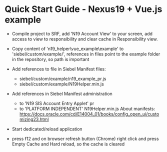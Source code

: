 # Quick Start Guide - Nexus19 + Vue.js example
* Compile project to SRF, add 'N19 Account View' to your screen, add access to view to responsibility and clear cache in Responsibility view.
* Copy content of 'n19_helper\vue_example\example' to 'siebel/custom/example/', references in files point to the example folder in the repository, so path is important
* Add references to file in Siebel Manifest files:
	* siebel/custom/example/n19_example_pr.js
	* siebel/custom/example/N19Helper.min.js

* Add references in Siebel Manifest administration
	* to 'N19 SIS Account Entry Applet' pr
	* to 'PLATFORM INDEPENDENT' N19Helper.min.js
About manifests: https://docs.oracle.com/cd/E14004_01/books/config_open_ui/customizing23.html

* Start dedicated/reload application
* press f12 and on browser refresh button (Chrome) right click and press Empty Cache and Hard reload, so the cache is cleared
